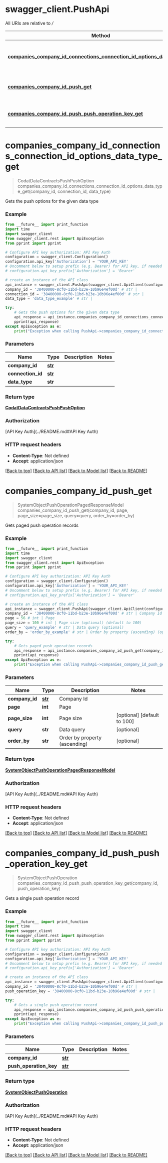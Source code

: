 # swagger_client.PushApi

All URIs are relative to */*

Method | HTTP request | Description
------------- | ------------- | -------------
[**companies_company_id_connections_connection_id_options_data_type_get**](PushApi.md#companies_company_id_connections_connection_id_options_data_type_get) | **GET** /companies/{companyId}/connections/{connectionId}/options/{dataType} | Gets the push options for the given data type
[**companies_company_id_push_get**](PushApi.md#companies_company_id_push_get) | **GET** /companies/{companyId}/push | Gets paged push operation records
[**companies_company_id_push_push_operation_key_get**](PushApi.md#companies_company_id_push_push_operation_key_get) | **GET** /companies/{companyId}/push/{pushOperationKey} | Gets a single push operation record

# **companies_company_id_connections_connection_id_options_data_type_get**
> CodatDataContractsPushPushOption companies_company_id_connections_connection_id_options_data_type_get(company_id, connection_id, data_type)

Gets the push options for the given data type

### Example
```python
from __future__ import print_function
import time
import swagger_client
from swagger_client.rest import ApiException
from pprint import pprint

# Configure API key authorization: API Key Auth
configuration = swagger_client.Configuration()
configuration.api_key['Authorization'] = 'YOUR_API_KEY'
# Uncomment below to setup prefix (e.g. Bearer) for API key, if needed
# configuration.api_key_prefix['Authorization'] = 'Bearer'

# create an instance of the API class
api_instance = swagger_client.PushApi(swagger_client.ApiClient(configuration))
company_id = '38400000-8cf0-11bd-b23e-10b96e4ef00d' # str | 
connection_id = '38400000-8cf0-11bd-b23e-10b96e4ef00d' # str | 
data_type = 'data_type_example' # str | 

try:
    # Gets the push options for the given data type
    api_response = api_instance.companies_company_id_connections_connection_id_options_data_type_get(company_id, connection_id, data_type)
    pprint(api_response)
except ApiException as e:
    print("Exception when calling PushApi->companies_company_id_connections_connection_id_options_data_type_get: %s\n" % e)
```

### Parameters

Name | Type | Description  | Notes
------------- | ------------- | ------------- | -------------
 **company_id** | [**str**](.md)|  | 
 **connection_id** | [**str**](.md)|  | 
 **data_type** | **str**|  | 

### Return type

[**CodatDataContractsPushPushOption**](CodatDataContractsPushPushOption.md)

### Authorization

[API Key Auth](../README.md#API Key Auth)

### HTTP request headers

 - **Content-Type**: Not defined
 - **Accept**: application/json

[[Back to top]](#) [[Back to API list]](../README.md#documentation-for-api-endpoints) [[Back to Model list]](../README.md#documentation-for-models) [[Back to README]](../README.md)

# **companies_company_id_push_get**
> SystemObjectPushOperationPagedResponseModel companies_company_id_push_get(company_id, page, page_size=page_size, query=query, order_by=order_by)

Gets paged push operation records

### Example
```python
from __future__ import print_function
import time
import swagger_client
from swagger_client.rest import ApiException
from pprint import pprint

# Configure API key authorization: API Key Auth
configuration = swagger_client.Configuration()
configuration.api_key['Authorization'] = 'YOUR_API_KEY'
# Uncomment below to setup prefix (e.g. Bearer) for API key, if needed
# configuration.api_key_prefix['Authorization'] = 'Bearer'

# create an instance of the API class
api_instance = swagger_client.PushApi(swagger_client.ApiClient(configuration))
company_id = '38400000-8cf0-11bd-b23e-10b96e4ef00d' # str | Company Id
page = 56 # int | Page
page_size = 100 # int | Page size (optional) (default to 100)
query = 'query_example' # str | Data query (optional)
order_by = 'order_by_example' # str | Order by property (ascending) (optional)

try:
    # Gets paged push operation records
    api_response = api_instance.companies_company_id_push_get(company_id, page, page_size=page_size, query=query, order_by=order_by)
    pprint(api_response)
except ApiException as e:
    print("Exception when calling PushApi->companies_company_id_push_get: %s\n" % e)
```

### Parameters

Name | Type | Description  | Notes
------------- | ------------- | ------------- | -------------
 **company_id** | [**str**](.md)| Company Id | 
 **page** | **int**| Page | 
 **page_size** | **int**| Page size | [optional] [default to 100]
 **query** | **str**| Data query | [optional] 
 **order_by** | **str**| Order by property (ascending) | [optional] 

### Return type

[**SystemObjectPushOperationPagedResponseModel**](SystemObjectPushOperationPagedResponseModel.md)

### Authorization

[API Key Auth](../README.md#API Key Auth)

### HTTP request headers

 - **Content-Type**: Not defined
 - **Accept**: application/json

[[Back to top]](#) [[Back to API list]](../README.md#documentation-for-api-endpoints) [[Back to Model list]](../README.md#documentation-for-models) [[Back to README]](../README.md)

# **companies_company_id_push_push_operation_key_get**
> SystemObjectPushOperation companies_company_id_push_push_operation_key_get(company_id, push_operation_key)

Gets a single push operation record

### Example
```python
from __future__ import print_function
import time
import swagger_client
from swagger_client.rest import ApiException
from pprint import pprint

# Configure API key authorization: API Key Auth
configuration = swagger_client.Configuration()
configuration.api_key['Authorization'] = 'YOUR_API_KEY'
# Uncomment below to setup prefix (e.g. Bearer) for API key, if needed
# configuration.api_key_prefix['Authorization'] = 'Bearer'

# create an instance of the API class
api_instance = swagger_client.PushApi(swagger_client.ApiClient(configuration))
company_id = '38400000-8cf0-11bd-b23e-10b96e4ef00d' # str | 
push_operation_key = '38400000-8cf0-11bd-b23e-10b96e4ef00d' # str | 

try:
    # Gets a single push operation record
    api_response = api_instance.companies_company_id_push_push_operation_key_get(company_id, push_operation_key)
    pprint(api_response)
except ApiException as e:
    print("Exception when calling PushApi->companies_company_id_push_push_operation_key_get: %s\n" % e)
```

### Parameters

Name | Type | Description  | Notes
------------- | ------------- | ------------- | -------------
 **company_id** | [**str**](.md)|  | 
 **push_operation_key** | [**str**](.md)|  | 

### Return type

[**SystemObjectPushOperation**](SystemObjectPushOperation.md)

### Authorization

[API Key Auth](../README.md#API Key Auth)

### HTTP request headers

 - **Content-Type**: Not defined
 - **Accept**: application/json

[[Back to top]](#) [[Back to API list]](../README.md#documentation-for-api-endpoints) [[Back to Model list]](../README.md#documentation-for-models) [[Back to README]](../README.md)

